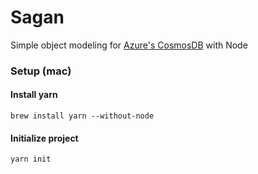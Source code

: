 # Sagan
Simple object modeling for [Azure's CosmosDB](https://) with Node

### Setup (mac)
#### Install yarn
`brew install yarn --without-node`
#### Initialize project
`yarn init`
